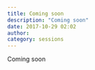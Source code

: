 ```yaml
---
title: Coming soon
description: "Coming soon"
date: 2017-10-29 02:02
author:
category: sessions
---
```

Coming soon